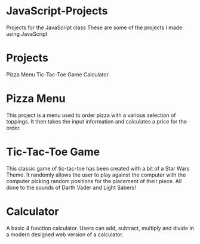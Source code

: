 # JavaScript-Projects
Projects for the JavaScript class
These are some of the projects I made using JavaScript

# Projects
  Pizza Menu
  Tic-Tac-Toe Game
  Calculator
  
# Pizza Menu
This project is a menu used to order pizza with a various selection of toppings. It then takes the input information and calculates a price for the order.

# Tic-Tac-Toe Game
This classic game of tic-tac-toe has been created with a bit of a Star Wars Theme. It randomly allows the user to play against the computer with the computer picking random positions for the placement of their piece. All done to the sounds of Darth Vader and Light Sabers!

# Calculator
A basic 4 function calculator. Users can add, subtract, multiply and divide in a modern designed web version of a calculator.
